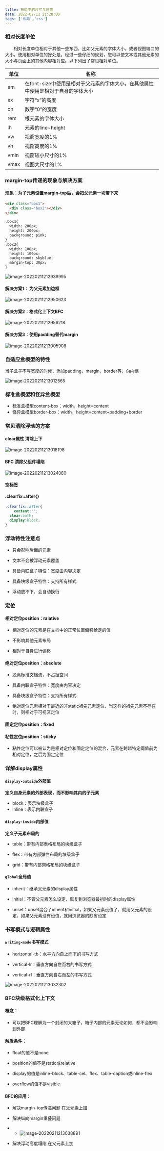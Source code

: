 ```yaml
---
title: 布局中的尺寸与位置
date: 2022-02-11 21:28:00
tags: ['布局','css']
---
```


### 相对长度单位

&emsp;&emsp;相对长度单位相对于其他一些东西，比如父元素的字体大小，或者视图端口的大小。使用相对单位的好处是，经过一些仔细的规划，您可以使文本或其他元素的大小与页面上的其他内容相对应。以下列出了常见相对单位。

| 单位 | 名称                                                         |
| ---- | ------------------------------------------------------------ |
| em   | 在font-size中使用是相对于父元素的字体大小，在其他属性中使用是相对于自身的字体大小 |
| ex   | 字符“x”的高度                                                |
| ch   | 数字“0”的宽度                                                |
| rem  | 根元素的字体大小                                             |
| lh   | 元素的line-height                                            |
| vw   | 视窗宽度的1%                                                 |
| vh   | 视窗高度的1%                                                 |
| vmin | 视窗较小尺寸的1%                                             |
| vmax | 视图大尺寸的1%                                               |

### margin-top传递的现象与解决方案

#### 现象：为子元素设置margin-top后，会把父元素一块带下来

```html
<div class="box1">
  <div class="box2"></div>
</div>

.box1{
  width: 200px;
  height: 200px;
  background: pink;
}
.box2{
  width: 100px;
  height: 100px;
  background: skyblue;
  margin-top: 30px;
}
```

![image-20220211212939995](https://gitee.com/LUNIONT/img-url/raw/master/image-20220211212939995.png)

#### 解决方案1： 为父元素加边框

![image-20220211212950623](https://gitee.com/LUNIONT/img-url/raw/master/image-20220211212950623.png)

#### 解决方案2：格式化上下文BFC

![image-20220211212956218](https://gitee.com/LUNIONT/img-url/raw/master/image-20220211212956218.png)

#### 解决方案3：使用padding替代margin

![image-20220211213005908](https://gitee.com/LUNIONT/img-url/raw/master/image-20220211213005908.png)

### 自适应盒模型的特性

当子盒子不写宽度的时候，添加padding，margin，border等，向内缩

![image-20220211213012565](https://gitee.com/LUNIONT/img-url/raw/master/image-20220211213012565.png)

### 标准盒模型和怪异盒模型

- 标准盒模型content-box：width，height=content
- 怪异盒模型border-box：width，height=content+padding+border



### 常见清除浮动的方案

#### clear属性 清除上下

![image-20220211213018198](https://gitee.com/LUNIONT/img-url/raw/master/image-20220211213018198.png)

#### BFC 清除父组件塌陷

![image-20220211213024080](https://gitee.com/LUNIONT/img-url/raw/master/image-20220211213024080.png)

#### 空标签

#### .clearfix::after{}

```css
.clearfix::after{
	content:"";
  clear:both;
  display:block;
}
```

### 浮动特性注意点

- 只会影响后面的元素
- 文本不会被浮动元素覆盖

- 具备内联盒子特性：宽度由内容决定
- 具备块级盒子特性：支持所有样式

- 浮动放不下，会自动换行



### 定位

#### 相对定位position：ralative

- 相对定位的元素是在文档中的正常位置偏移给定的值
- 不影响其他元素布局

- 相对于自身进行偏移

#### 绝对定位position：absolute

- 脱离标准文档流，不占据空间
- 具备内联盒子特性：宽度由内容决定

- 具备块级盒子特性：支持所有样式
- 绝对定位元素相对于最近的非static祖先元素定位，当这样的祖先元素不存在时，则相对于可视区定位

#### 固定定位position：fixed

#### 粘性定位position：sticky

- 粘性定位可以被认为是相对定位和固定定位的混合，元素在跨越特定阈值前为相对定位，之后为固定定位

### 详解display属性

#### `display-outside`外部值

**定义自身元素的外部表现，而不影响其内的子元素**

- block：表示块级盒子
- inline：表示内联盒子

#### `display-inside`内部值

**定义子元素布局的**

- table：带有内部表格布局的块级盒子
- flex：带有内部弹性布局的块级盒子

- grid：带有内部网格布局的块级盒子

#### `global`全局值

- inherit：继承父元素的display属性
- initial：不管父元素怎么设定，恢复到浏览器最初时的display属性

- unset：unset混合了inherit和initial，如果父元素设值了，就用父元素的设定，如果父元素没有设值，就用浏览器的缺省设定

### 书写模式与逻辑属性

#### `writing-mode`书写模式

- horizontal-tb：水平方向自上而下的书写方式
- vertical-lr：垂直方向自左而右的书写方式

- vertical-rl：垂直方向自右而左的书写方式

![image-20220211213032302](https://gitee.com/LUNIONT/img-url/raw/master/image-20220211213032302.png)

### BFC块级格式化上下文

#### 概念：

- 可以把BFC理解为一个封闭的大箱子，箱子内部的元素无论如何，都不会影响到外部

#### 触发条件：

- float的值不是none
- position的值不是static或relative

- display的值是inline-block、table-cel、flex、table-caption或inline-flex
- overflow的值不是visible

#### BFC的应用：

- 解决margin-top传递问题   在父元素上加
- 解决纵向margin重叠问题

- - ![image-20220211213038891](https://gitee.com/LUNIONT/img-url/raw/master/image-20220211213038891.png)

- 解决浮动高度塌陷  在父元素上加
